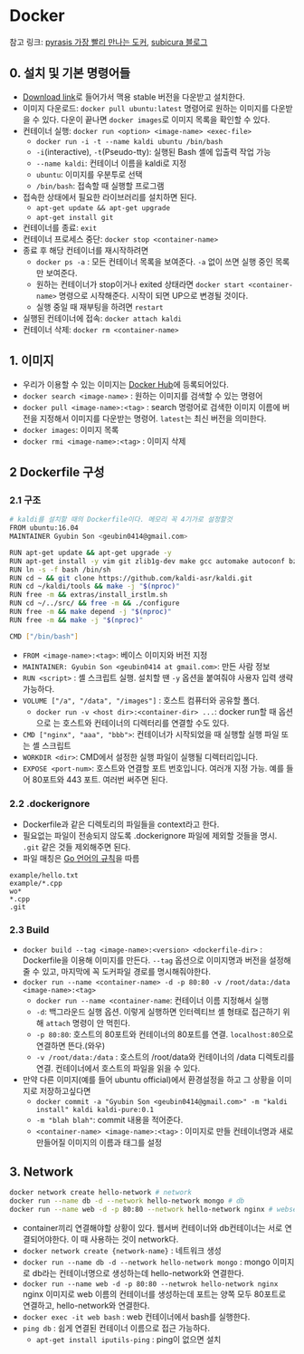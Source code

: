 # Docker

참고 링크: [pyrasis 가장 빨리 만나는 도커](http://pyrasis.com/private/2014/11/30/publish-docker-for-the-really-impatient-book), [subicura 블로그](https://subicura.com/2017/01/19/docker-guide-for-beginners-1.html)

## 0. 설치 및 기본 명령어들

- [Download link](https://docs.docker.com/docker-for-mac/install/)로 들어가서 맥용 stable 버전을 다운받고 설치한다.
- 이미지 다운로드: `docker pull ubuntu:latest` 명령어로 원하는 이미지를 다운받을 수 있다. 다운이 끝나면 `docker images`로 이미지 목록을 확인할 수 있다.
- 컨테이너 실행: `docker run <option> <image-name> <exec-file>`
    + `docker run -i -t --name kaldi ubuntu /bin/bash`
    + `-i`(interactive), `-t`(Pseudo-tty): 실행된 Bash 셸에 입출력 작업 가능
    + `--name kaldi`: 컨테이너 이름을 kaldi로 지정
    + `ubuntu`: 이미지를 우분투로 선택
    + `/bin/bash`: 접속할 때 실행할 프로그램
- 접속한 상태에서 필요한 라이브러리를 설치하면 된다.
    + `apt-get update && apt-get upgrade`
    + `apt-get install git`
- 컨테이너를 종료: `exit`
- 컨테이너 프로세스 중단: `docker stop <container-name>`
- 종료 후 해당 컨테이너를 재시작하려면
    + `docker ps -a` : 모든 컨테이너 목록을 보여준다. `-a` 없이 쓰면 실행 중인 목록만 보여준다.
    + 원하는 컨테이너가 stop이거나 exited 상태라면 `docker start <container-name>` 명령으로 시작해준다. 시작이 되면 UP으로 변경될 것이다.
    + 실행 중일 때 재부팅을 하려면 `restart`
- 실행된 컨테이너에 접속: `docker attach kaldi`
- 컨테이너 삭제: `docker rm <container-name>`

## 1. 이미지

- 우리가 이용할 수 있는 이미지는 [Docker Hub](https://hub.docker.com/)에 등록되어있다.
- `docker search <image-name>` : 원하는 이미지를 검색할 수 있는 명령어
- `docker pull <image-name>:<tag>` : search 명령어로 검색한 이미지 이름에 버전을 지정해서 이미지를 다운받는 명령어. `latest`는 최신 버전을 의미한다.
- `docker images`: 이미지 목록
- `docker rmi <image-name>:<tag>` : 이미지 삭제

## 2 Dockerfile 구성

### 2.1 구조

```sh
# kaldi를 설치할 때의 Dockerfile이다. 메모리 꼭 4기가로 설정할것
FROM ubuntu:16.04
MAINTAINER Gyubin Son <geubin0414@gmail.com>

RUN apt-get update && apt-get upgrade -y
RUN apt-get install -y vim git zlib1g-dev make gcc automake autoconf bzip2 wget libtool subversion python libatlas3-base g++
RUN ln -s -f bash /bin/sh
RUN cd ~ && git clone https://github.com/kaldi-asr/kaldi.git
RUN cd ~/kaldi/tools && make -j "$(nproc)"
RUN free -m && extras/install_irstlm.sh
RUN cd ~/../src/ && free -m && ./configure
RUN free -m && make depend -j "$(nproc)"
RUN free -m && make -j "$(nproc)"

CMD ["/bin/bash"]
```

- `FROM <image-name>:<tag>`: 베이스 이미지와 버전 지정
- `MAINTAINER: Gyubin Son <geubin0414 at gmail.com>`: 만든 사람 정보
- `RUN <script>` : 셸 스크립트 실행. 설치할 땐 `-y` 옵션을 붙여줘야 사용자 입력 생략 가능하다.
- `VOLUME ["/a", "/data", "/images"]` : 호스트 컴퓨터와 공유할 폴더.
    + `docker run -v <host dir>:<container-dir> ...`: docker run할 때 옵션으로 는 호스트와 컨테이너의 디렉터리를 연결할 수도 있다.
- `CMD ["nginx", "aaa", "bbb">`: 컨테이너가 시작되었을 때 실행할 실행 파일 또는 셸 스크립트
- `WORKDIR <dir>`: CMD에서 설정한 실행 파일이 실행될 디렉터리입니다.
- `EXPOSE <port-num>`: 호스트와 연결할 포트 번호입니다. 여러개 지정 가능. 예를 들어 80포트와 443 포트. 여러번 써주면 된다.

### 2.2 .dockerignore

- Dockerfile과 같은 디렉토리의 파일들을 context라고 한다.
- 필요없는 파일이 전송되지 않도록 .dockerignore 파일에 제외할 것들을 명시. `.git` 같은 것들 제외해주면 된다.
- 파일 매칭은 [Go 언어의 규칙](https://golang.org/pkg/path/filepath/#Match)을 따름

```
example/hello.txt
example/*.cpp
wo*
*.cpp
.git
```

### 2.3 Build

- `docker build --tag <image-name>:<version> <dockerfile-dir>` : Dockerfile을 이용해 이미지를 만든다. `--tag` 옵션으로 이미지명과 버전을 설정해줄 수 있고, 마지막에 꼭 도커파일 경로를 명시해줘야한다.
- `docker run --name <container-name> -d -p 80:80 -v /root/data:/data <image-name>:<tag>`
    + `docker run --name <container-name`: 컨테이너 이름 지정해서 실행
    + `-d`: 백그라운드 실행 옵션. 이렇게 실행하면 인터렉티브 셸 형태로 접근하기 위해 `attach` 명령이 안 먹힌다.
    + `-p 80:80`: 호스트의 80포트와 컨테이너의 80포트를 연결. `localhost:80`으로 연결하면 뜬다.(와우)
    + `-v /root/data:/data` : 호스트의 /root/data와 컨테이너의 /data 디렉토리를 연결. 컨테이너에서 호스트의 파일을 읽을 수 있다.
- 만약 다른 이미지(예를 들어 ubuntu official)에서 환경설정을 하고 그 상황을 이미지로 저장하고싶다면
    + `docker commit -a "Gyubin Son <geubin0414@gmail.com>" -m "kaldi install" kaldi kaldi-pure:0.1`
    + `-m "blah blah"`: commit 내용을 적어준다.
    + `<container-name> <image-name>:<tag>` : 이미지로 만들 컨테이너명과 새로 만들어질 이미지의 이름과 태그를 설정

## 3. Network

```sh
docker network create hello-network # network
docker run --name db -d --network hello-network mongo # db
docker run --name web -d -p 80:80 --network hello-network nginx # webserver
```

- container끼리 연결해야할 상황이 있다. 웹서버 컨테이너와 db컨테이너는 서로 연결되어야한다. 이 때 사용하는 것이 network다.
- `docker network create {network-name}` : 네트워크 생성
- `docker run --name db -d --network hello-network mongo` : mongo 이미지로 db라는 컨테이너명으로 생성하는데 hello-network와 연결한다.
- `docker run --name web -d -p 80:80 --netwrok hello-network nginx` nginx 이미지로 web 이름의 컨테이너를 생성하는데 포트는 양쪽 모두 80포트로 연결하고, hello-network와 연결한다.
- `docker exec -it web bash` : web 컨테이너에서 bash를 실행한다.
- `ping db` : 쉽게 연결된 컨테이너 이름으로 접근 가능하다.
    + `apt-get install iputils-ping` : ping이 없으면 설치

